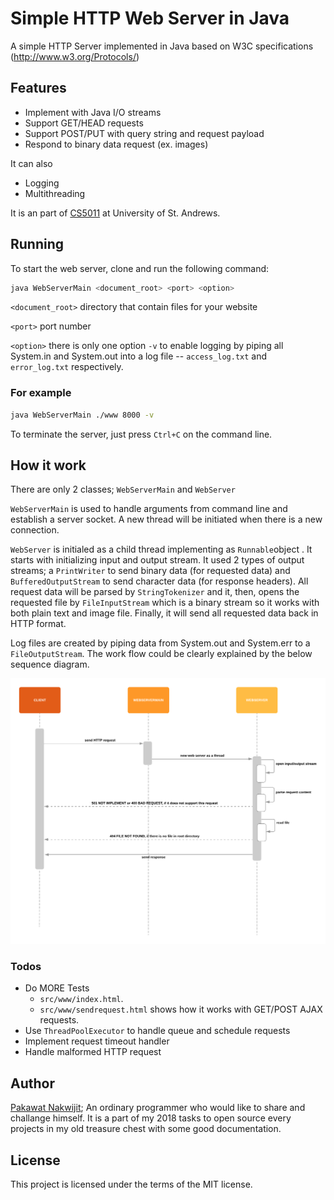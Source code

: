 # Simple HTTP Web Server in Java

A simple HTTP Server implemented in Java based on W3C specifications (http://www.w3.org/Protocols/)

## Features
 * Implement with Java I/O streams
 * Support GET/HEAD requests
 * Support POST/PUT with query string and request payload
 * Respond to binary data request (ex. images)

It can also
 * Logging 
 * Multithreading

It is an part of [CS5011](https://info.cs.st-andrews.ac.uk/student-handbook/modules/CS5001.html) at University of St. Andrews.


## Running

To start the web server, clone and run the following command:

```sh
java WebServerMain <document_root> <port> <option>
```

`<document_root>` directory that contain files for your website

`<port>` port number

`<option>` there is only one option `-v` to enable logging by piping all System.in and System.out into a log file -- `access_log.txt` and `error_log.txt` respectively.

### For example

```sh
java WebServerMain ./www 8000 -v
```

To terminate the server, just press `Ctrl+C` on the command line.


## How it work
There are only 2 classes; `WebServerMain` and `WebServer`

`WebServerMain` is used to handle arguments from command line and establish a server socket. A new thread will be initiated when there is a new connection. 

`WebServer` is initialed as a child thread implementing as `Runnable`object . It starts with initializing input and output stream. It used 2 types of output streams; a `PrintWriter` to send binary data (for requested data) and `BufferedOutputStream` to send character data (for response headers). All request data will be parsed by `StringTokenizer` and it, then, opens the requested file by `FileInputStream` which is a binary stream so it works with both plain text and image file. Finally, it will send all requested data back in HTTP format.

Log files are created by piping data from System.out and System.err to a `FileOutputStream`. The work flow could be clearly explained by the below sequence diagram.

![](img/seq_diagram.png)


### Todos
 * Do MORE Tests
    * `src/www/index.html`.
    * `src/www/sendrequest.html` shows how it works with GET/POST AJAX requests.
 * Use `ThreadPoolExecutor` to handle queue and schedule requests
 * Implement request timeout handler
 * Handle malformed HTTP request

## Author
[Pakawat Nakwijit](http://curve.in.th); An ordinary programmer who would like to share and challange himself. It is a part of my 2018 tasks to open source every projects in my old treasure chest with some good documentation. 

## License
This project is licensed under the terms of the MIT license.




